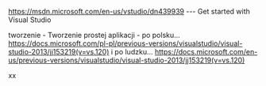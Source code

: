 
https://msdn.microsoft.com/en-us/vstudio/dn439939 --- Get started with Visual Studio

tworzenie - Tworzenie prostej aplikacji - po polsku...
https://docs.microsoft.com/pl-pl/previous-versions/visualstudio/visual-studio-2013/jj153219(v=vs.120)
i po ludzku...
https://docs.microsoft.com/en-us/previous-versions/visualstudio/visual-studio-2013/jj153219(v=vs.120)

xx
